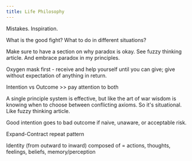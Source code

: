 ```yaml
---
title: Life Philosophy
---
```


Mistakes. Inspiration.

What is the good fight? What to do in different situations?

Make sure to have a section on why paradox is okay. See fuzzy thinking article.  And embrace paradox in my principles.

Oxygen mask first - receive and help yourself until you can give; give without expectation of anything in return.



Intention vs Outcome >> pay attention to both

A single principle system is effective, but like the art of war wisdom is knowing when to choose between conflicting axioms. So it's situational. Like fuzzy thinking article.

Good intention goes to bad outcome if naive, unaware, or acceptable risk.

Expand-Contract repeat pattern

Identity (from outward to inward) composed of = actions, thoughts, feelings, beliefs, memory/perception
